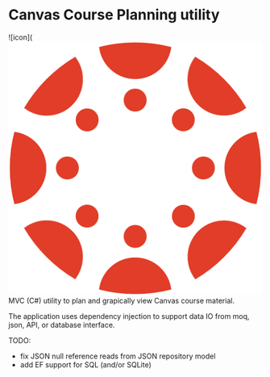 # Canvas Course Planning utility

![icon](![icon](images/canvas-logo-1024x1020.png)
MVC (C#) utility to plan and grapically view Canvas course material.

The application uses dependency injection to support data IO from moq, json, API, or database interface. 

TODO:
 - fix JSON null reference reads from JSON repository model
 - add EF support for SQL (and/or SQLite)
